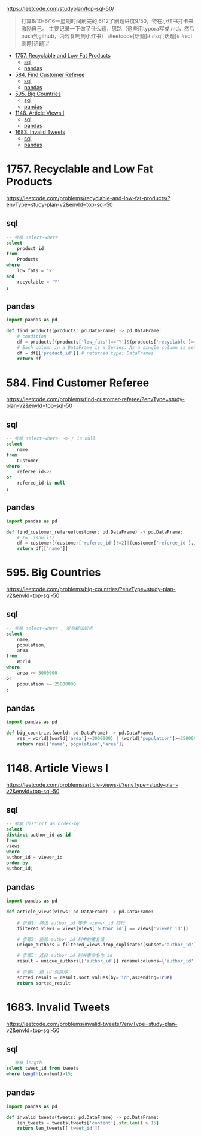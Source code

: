 https://leetcode.com/studyplan/top-sql-50/

> 打算6/10-6/16一星期时间刷完的,6/12了刷题进度9/50，特在小红书打卡来激励自己。
主要记录一下做了什么题，思路（这些用typora写成.md，然后push到github，内容复制到小红书）
 #leetcode[话题]#  #sql[话题]#  #sql刷题[话题]# 

- [1757. Recyclable and Low Fat Products](#1757-recyclable-and-low-fat-products)
  - [sql](#sql)
  - [pandas](#pandas)
- [584. Find Customer Referee](#584-find-customer-referee)
  - [sql](#sql-1)
  - [pandas](#pandas-1)
- [595. Big Countries](#595-big-countries)
  - [sql](#sql-2)
  - [pandas](#pandas-2)
- [1148. Article Views I](#1148-article-views-i)
  - [sql](#sql-3)
  - [pandas](#pandas-3)
- [1683. Invalid Tweets](#1683-invalid-tweets)
  - [sql](#sql-4)
  - [pandas](#pandas-4)


# 1757. Recyclable and Low Fat Products
https://leetcode.com/problems/recyclable-and-low-fat-products/?envType=study-plan-v2&envId=top-sql-50

## sql

```sql
-- 考察 select-where
select 
    product_id 
from 
    Products
where 
    low_fats = 'Y'
and
    recyclable = 'Y'
;
```
## pandas

```python
import pandas as pd

def find_products(products: pd.DataFrame) -> pd.DataFrame:
    # condition
    df = products[(products['low_fats']=='Y')&(products['recyclable']=='Y')]
    # Each column in a DataFrame is a Series. As a single column is selected, the returned object is a pandas Series: df = df['product_id']
    df = df[['product_id']] # returned type: DataFrames
    return df

```

# 584. Find Customer Referee
https://leetcode.com/problems/find-customer-referee/?envType=study-plan-v2&envId=top-sql-50

## sql

```sql
-- 考察 select-where- <> / is null
select 
    name
from
    Customer
where
    referee_id<>2
or
    referee_id is null
;
```
## pandas

```python
import pandas as pd

def find_customer_referee(customer: pd.DataFrame) -> pd.DataFrame:
    # != .isnull()
    df = customer[(customer['referee_id']!=2)|(customer['referee_id'].isnull())]
    return df[['name']]
```

# 595. Big Countries
https://leetcode.com/problems/big-countries/?envType=study-plan-v2&envId=top-sql-50

## sql

```sql
-- 考察 select-where , 没有新知识点
select
    name,
    population,
    area
from
    World
where
    area >= 3000000
or
    population >= 25000000
;
```
## pandas

```python
import pandas as pd

def big_countries(world: pd.DataFrame) -> pd.DataFrame:
    res = world[(world['area']>=3000000) | (world['population']>=25000000)]
    return res[['name','population','area']]
```

# 1148. Article Views I
https://leetcode.com/problems/article-views-i/?envType=study-plan-v2&envId=top-sql-50

## sql

```sql
-- 考察 distinct as order-by
select 
distinct author_id as id 
from 
views
where 
author_id = viewer_id
order by 
author_id;
```
## pandas

```python
import pandas as pd

def article_views(views: pd.DataFrame) -> pd.DataFrame:
    
    # 步骤1: 筛选 author_id 等于 viewer_id 的行
    filtered_views = views[views['author_id'] == views['viewer_id']]

    # 步骤2: 删除 author_id 列中的重复值
    unique_authors = filtered_views.drop_duplicates(subset='author_id')

    # 步骤3: 选择 author_id 列并重命名为 id
    result = unique_authors[['author_id']].rename(columns={'author_id': 'id'})

    # 步骤4: 按 id 列排序
    sorted_result = result.sort_values(by='id',ascending=True)
    return sorted_result    
```

# 1683. Invalid Tweets
https://leetcode.com/problems/invalid-tweets/?envType=study-plan-v2&envId=top-sql-50

## sql

```sql
-- 考察 length
select tweet_id from tweets
where length(content)>15;
```
## pandas

```python
import pandas as pd

def invalid_tweets(tweets: pd.DataFrame) -> pd.DataFrame:
    len_tweets = tweets[tweets['content'].str.len() > 15]
    return len_tweets[['tweet_id']]
```
